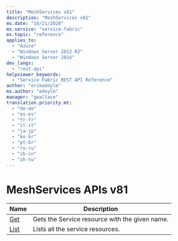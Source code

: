 ```yaml
---
title: "MeshServices v81"
description: "MeshServices v81"
ms.date: "10/21/2020"
ms.service: "service-fabric"
ms.topic: "reference"
applies_to: 
  - "Azure"
  - "Windows Server 2012 R2"
  - "Windows Server 2016"
dev_langs: 
  - "rest-api"
helpviewer_keywords: 
  - "Service Fabric REST API Reference"
author: "erikadoyle"
ms.author: "edoyle"
manager: "gwallace"
translation.priority.mt: 
  - "de-de"
  - "es-es"
  - "fr-fr"
  - "it-it"
  - "ja-jp"
  - "ko-kr"
  - "pt-br"
  - "ru-ru"
  - "zh-cn"
  - "zh-tw"
---
```

# MeshServices APIs v81

| Name | Description |
| --- | --- |
| [Get](sfclient-v81-api-meshservice_get.md) | Gets the Service resource with the given name.<br/> |
| [List](sfclient-v81-api-meshservice_list.md) | Lists all the service resources.<br/> |

